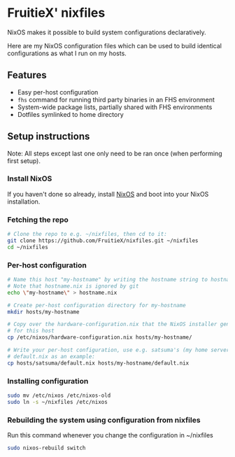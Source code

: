 # FruitieX' nixfiles

NixOS makes it possible to build system configurations declaratively.

Here are my NixOS configuration files which can be used to build identical configurations as what I run on my hosts.

## Features

- Easy per-host configuration
- `fhs` command for running third party binaries in an FHS environment
- System-wide package lists, partially shared with FHS environments
- Dotfiles symlinked to home directory

## Setup instructions

Note: All steps except last one only need to be ran once (when performing
first setup).

### Install NixOS

If you haven't done so already, install [NixOS](https://nixos.org) and boot into your
NixOS installation.

### Fetching the repo

```sh
# Clone the repo to e.g. ~/nixfiles, then cd to it:
git clone https://github.com/FruitieX/nixfiles.git ~/nixfiles
cd ~/nixfiles
```

### Per-host configuration

```sh
# Name this host "my-hostname" by writing the hostname string to hostname.nix
# Note that hostname.nix is ignored by git
echo \"my-hostname\" > hostname.nix

# Create per-host configuration directory for my-hostname
mkdir hosts/my-hostname

# Copy over the hardware-configuration.nix that the NixOS installer generated
# for this host
cp /etc/nixos/hardware-configuration.nix hosts/my-hostname/

# Write your per-host configuration, use e.g. satsuma's (my home server)
# default.nix as an example:
cp hosts/satsuma/default.nix hosts/my-hostname/default.nix
```

### Installing configuration

```sh
sudo mv /etc/nixos /etc/nixos-old
sudo ln -s ~/nixfiles /etc/nixos
```

### Rebuilding the system using configuration from nixfiles

Run this command whenever you change the configuration in ~/nixfiles

```sh
sudo nixos-rebuild switch
```
